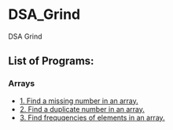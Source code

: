 # DSA_Grind
DSA Grind

## List of Programs:

### Arrays 

* [1. Find a missing number in an array.](https://github.com/KotlinKing/DSA_Grind/blob/main/MissingNumberInArray.java)
* [2. Find a duplicate number in an array.](https://github.com/KotlinKing/DSA_Grind/blob/main/FindDuplicatesInArray.java)
* [3. Find frequqencies of elements in an array.](https://github.com/KotlinKing/DSA_Grind/blob/main/FindElementFrequencyInArray.java)

